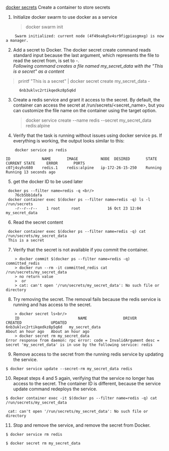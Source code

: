
[docker secrets](https://docs.docker.com/engine/swarm/secrets/)
Create a container to store secrets
1. Initialize docker swarm to use docker as a service
    > docker swarm init <br/>
```
    Swarm initialized: current node (4f49oakg5v4sr9figpiasgmxg) is now a manager.
```
2. Add a secret to Docker. The docker secret create command reads standard input because the last argument, which represents the file to read the secret from, is set to -.<br/>
    _Following command creates a file named my_secret_data with the "This is a secret" as a content_
>  printf "This is a secret" | docker secret create my_secret_data -<br/>
```
      6nb3uklvc2rtikqedkz8p5q6d
```
3. Create a redis service and grant it access to the secret. By default, the container can access the secret at /run/secrets/<secret_name>, but you can customize the file name on the container using the target option.
    > docker service  create --name redis --secret my_secret_data redis:alpine
4. Verify that the task is running without issues using docker service ps. If everything is working, the output looks similar to this:
```
    docker service ps redis

ID              NAME       IMAGE          NODE  DESIRED       STATE    CURRENT STATE     ERROR       PORTS
c07j4syhs680    redis.1    redis:alpine   ip-172-26-15-250    Running  Running 13 seconds ago
```
5. get the docker ID to be used later
```
 docker ps --filter name=redis -q <br/>
    76cb5bb1dafa
 docker container exec $(docker ps --filter name=redis -q) ls -l /run/secrets
    -r--r--r--    1 root     root            16 Oct 23 12:04 my_secret_data
```
6. Read the secret content
```
 docker container exec $(docker ps --filter name=redis -q) cat /run/secrets/my_secret_data
 This is a secret
```
7. Verify that the secret is not available if you commit the container.
```
    > docker commit $(docker ps --filter name=redis -q) committed_redis
    > docker run --rm -it committed_redis cat /run/secrets/my_secret_data
    > no return value 
    >  or 
    > cat: can't open '/run/secrets/my_secret_data': No such file or directory
```
8. Try removing the secret. The removal fails because the redis service is running and has access to the secret.
```
    > docker secret ls<br/>
    ID                          NAME                DRIVER              CREATED             UPDATED
6nb3uklvc2rtikqedkz8p5q6d   my_secret_data                          About an hour ago   About an hour ago
    > docker secret rm my_secret_data
Error response from daemon: rpc error: code = InvalidArgument desc = secret 'my_secret_data' is in use by the following service: redis
```
9. Remove access to the secret from the running redis service by updating the service.
```
$ docker service update --secret-rm my_secret_data redis
```
10. Repeat steps 4 and 5 again, verifying that the service no longer has access to the secret. The container ID is different, because the service update command redeploys the service.
```
$ docker container exec -it $(docker ps --filter name=redis -q) cat /run/secrets/my_secret_data
  
 cat: can't open '/run/secrets/my_secret_data': No such file or directory
```
11. Stop and remove the service, and remove the secret from Docker.
```
$ docker service rm redis
 
$ docker secret rm my_secret_data
```